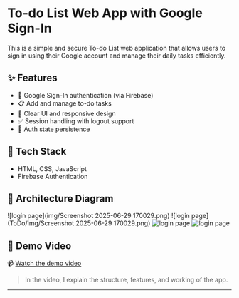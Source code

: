 # To-do List Web App with Google Sign-In

This is a simple and secure To-do List web application that allows users to sign in using their Google account and manage their daily tasks efficiently.

## ✨ Features

- 🔐 Google Sign-In authentication (via Firebase)
- 📋 Add and manage to-do tasks
- 🧹 Clear UI and responsive design
- ✅ Session handling with logout support
- 🔄 Auth state persistence

## 🔧 Tech Stack

- HTML, CSS, JavaScript
- Firebase Authentication

## 📐 Architecture Diagram

![login page](img/Screenshot 2025-06-29 170029.png)
![login page](ToDo/img/Screenshot 2025-06-29 170029.png)
![login page](architecture.png)
![login page](architecture.png)

## 🎥 Demo Video

📹 [Watch the demo video](https://www.loom.com/share/your-loom-video-link)

> In the video, I explain the structure, features, and working of the app.

---
